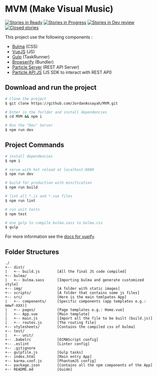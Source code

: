 # MVM (Make Visual Music)
[![Stories in Ready](https://badge.waffle.io/JordanAssayah/MVM.png?label=ready&title=Ready)](https://waffle.io/JordanAssayah/MVM)
[![Stories in Progress](https://badge.waffle.io/JordanAssayah/MVM.png?label=In%20Progress&title=In%20Progress)](https://waffle.io/JordanAssayah/MVM)
[![Stories in Dev review](https://badge.waffle.io/JordanAssayah/MVM.png?label=In%20Dev%20Review&title=For%20Dev%20Review)](https://waffle.io/JordanAssayah/MVM)
[![Closed stories](https://badge.waffle.io/JordanAssayah/MVM.png?label=done&title=Done)](https://waffle.io/JordanAssayah/MVM)

This project use the following components :
- [Bulma](http://bulma.io "Framework CSS based on Flexbox") (CSS)
- [VueJS](https://vuejs.org "Framework JavaScript similar to React") (JS)
- [Gulp](https://gulpjs.com "Task Runner") (TaskRunner)
- [Browserify](http://browserify.org "JavaScript Bundler") (Bundler)
- [Particle Server](https://github.com/spark/spark-server "REST API Server") (REST API Server)
- [Particle API JS](https://docs.particle.io/reference/javascript/ "JS SDK") (JS SDK to interact with REST API)

## Download and run the project

```bash
# Clone the project
$ git clone https://github.com/JordanAssayah/MVM.git

# Enter in the forlder and install dependencies
$ cd MVM && npm i

# Run the "Dev" Server
$ npm run dev
```

## Project Commands

```bash
# install dependencies
$ npm i

# serve with hot reload at localhost:8080
$ npm run dev

# build for production with minification
$ npm run build

# lint all *.js and *.vue files
$ npm run lint

# run unit tests
$ npm test

# Use gulp to compile bulma.sass to bulma.css
$ gulp
```

For more information see the [docs for vueify](https://github.com/vuejs/vueify).

## Folder Structures

```
./
+-- dist/
|   +-- build.js        [All the final JS code compiled]
+-- bulma/
|   +-- bulma.sass      [Importing bulma and generate customized style]
+-- img/                [A folder with static images]
+-- scripts/            [A folder that contains some js files]
+-- src/                [Here is the main temlpates App]
|   +-- components/     [Specific components (app templates e.g.: mmwf-XXX)]
|   +-- pages/          [Page templates e.g.: Home.vue]
|   +-- App.vue         [Main template]
|   +-- main.js         [Import all the file to be built (build.js)]
|   +-- routes.js       [The routing file]
+-- stylesheets/        [Contains the compiled css of bulma]
+-- test/
|   +-- unit/
+-- .babelrc            [ECMAScript config]
+-- .eslint             [Linter config]
+-- .gitignore
+-- gulpfile.js         [Gulp tasks]
+-- index.html          [Main entry App]
+-- karma.conf.js       [PhantomJS config]
+-- package.json        [Contains all the npm components of the App]
+-- README.md           [Guide]
```
